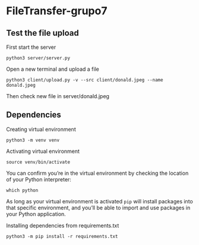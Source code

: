 # FileTransfer-grupo7

## Test the file upload

First start the server

    python3 server/server.py

Open a new terminal and upload a file

    python3 client/upload.py -v --src client/donald.jpeg --name donald.jpeg

Then check new file in server/donald.jpeg

## Dependencies

Creating virtual environment

    python3 -m venv venv

Activating virtual environment

    source venv/bin/activate

You can confirm you’re in the virtual environment by checking the location of your Python interpreter:

    which python

As long as your virtual environment is activated `pip` will install packages into that specific environment, and you’ll be able
to import and use packages in your Python application.

Installing dependencies from requirements.txt
    
    python3 -m pip install -r requirements.txt

